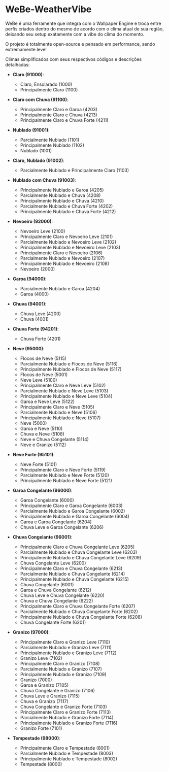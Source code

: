 # WeBe-WeatherVibe

WeBe é uma ferramente que integra com o Wallpaper Engine e troca entre perfis criados dentro do mesmo de acordo com o clima atual de sua região, deixando seu setup exatamente com a vibe do clima do momento.

O projeto é totalmente open-source e pensado em performance, sendo extremamente leve!

Climas simplificados com seus respectivos códigos e descrições detalhadas:

- **Claro (91000)**:
  - Claro, Ensolarado (1000)
  - Principalmente Claro (1100)

- **Claro com Chuva (91100)**:
  - Principalmente Claro e Garoa (4203)
  - Principalmente Claro e Chuva (4213)
  - Principalmente Claro e Chuva Forte (4211)

- **Nublado (91001)**:
  - Parcialmente Nublado (1101)
  - Principalmente Nublado (1102)
  - Nublado (1001)

- **Claro, Nublado (91002)**:
  - Parcialmente Nublado e Principalmente Claro (1103)

- **Nublado com Chuva (91003)**:
  - Principalmente Nublado e Garoa (4205)
  - Parcialmente Nublado e Chuva (4208)
  - Principalmente Nublado e Chuva (4210)
  - Parcialmente Nublado e Chuva Forte (4202)
  - Principalmente Nublado e Chuva Forte (4212)

- **Nevoeiro (92000)**:
  - Nevoeiro Leve (2100)
  - Principalmente Claro e Nevoeiro Leve (2101)
  - Parcialmente Nublado e Nevoeiro Leve (2102)
  - Principalmente Nublado e Nevoeiro Leve (2103)
  - Principalmente Claro e Nevoeiro (2106)
  - Parcialmente Nublado e Nevoeiro (2107)
  - Principalmente Nublado e Nevoeiro (2108)
  - Nevoeiro (2000)

- **Garoa (94000)**:
  - Parcialmente Nublado e Garoa (4204)
  - Garoa (4000)

- **Chuva (94001)**:
  - Chuva Leve (4200)
  - Chuva (4001)

- **Chuva Forte (94201)**:
  - Chuva Forte (4201)

- **Neve (95000)**:
  - Flocos de Neve (5115)
  - Parcialmente Nublado e Flocos de Neve (5116)
  - Principalmente Nublado e Flocos de Neve (5117)
  - Flocos de Neve (5001)
  - Neve Leve (5100)
  - Principalmente Claro e Neve Leve (5102)
  - Parcialmente Nublado e Neve Leve (5103)
  - Principalmente Nublado e Neve Leve (5104)
  - Garoa e Neve Leve (5122)
  - Principalmente Claro e Neve (5105)
  - Parcialmente Nublado e Neve (5106)
  - Principalmente Nublado e Neve (5107)
  - Neve (5000)
  - Garoa e Neve (5110)
  - Chuva e Neve (5108)
  - Neve e Chuva Congelante (5114)
  - Neve e Granizo (5112)

- **Neve Forte (95101)**:
  - Neve Forte (5101)
  - Principalmente Claro e Neve Forte (5119)
  - Parcialmente Nublado e Neve Forte (5120)
  - Principalmente Nublado e Neve Forte (5121)

- **Garoa Congelante (96000)**:
  - Garoa Congelante (6000)
  - Principalmente Claro e Garoa Congelante (6003)
  - Parcialmente Nublado e Garoa Congelante (6002)
  - Principalmente Nublado e Garoa Congelante (6004)
  - Garoa e Garoa Congelante (6204)
  - Chuva Leve e Garoa Congelante (6206)

- **Chuva Congelante (96001)**:
  - Principalmente Claro e Chuva Congelante Leve (6205)
  - Parcialmente Nublado e Chuva Congelante Leve (6203)
  - Principalmente Nublado e Chuva Congelante Leve (6209)
  - Chuva Congelante Leve (6200)
  - Principalmente Claro e Chuva Congelante (6213)
  - Parcialmente Nublado e Chuva Congelante (6214)
  - Principalmente Nublado e Chuva Congelante (6215)
  - Chuva Congelante (6001)
  - Garoa e Chuva Congelante (6212)
  - Chuva Leve e Chuva Congelante (6220)
  - Chuva e Chuva Congelante (6222)
  - Principalmente Claro e Chuva Congelante Forte (6207)
  - Parcialmente Nublado e Chuva Congelante Forte (6202)
  - Principalmente Nublado e Chuva Congelante Forte (6208)
  - Chuva Congelante Forte (6201)

- **Granizo (97000)**:
  - Principalmente Claro e Granizo Leve (7110)
  - Parcialmente Nublado e Granizo Leve (7111)
  - Principalmente Nublado e Granizo Leve (7112)
  - Granizo Leve (7102)
  - Principalmente Claro e Granizo (7108)
  - Parcialmente Nublado e Granizo (7107)
  - Principalmente Nublado e Granizo (7109)
  - Granizo (7000)
  - Garoa e Granizo (7105)
  - Chuva Congelante e Granizo (7106)
  - Chuva Leve e Granizo (7115)
  - Chuva e Granizo (7117)
  - Chuva Congelante e Granizo Forte (7103)
  - Principalmente Claro e Granizo Forte (7113)
  - Parcialmente Nublado e Granizo Forte (7114)
  - Principalmente Nublado e Granizo Forte (7116)
  - Granizo Forte (7101)

- **Tempestade (98000)**:
  - Principalmente Claro e Tempestade (8001)
  - Parcialmente Nublado e Tempestade (8003)
  - Principalmente Nublado e Tempestade (8002)
  - Tempestade (8000)
